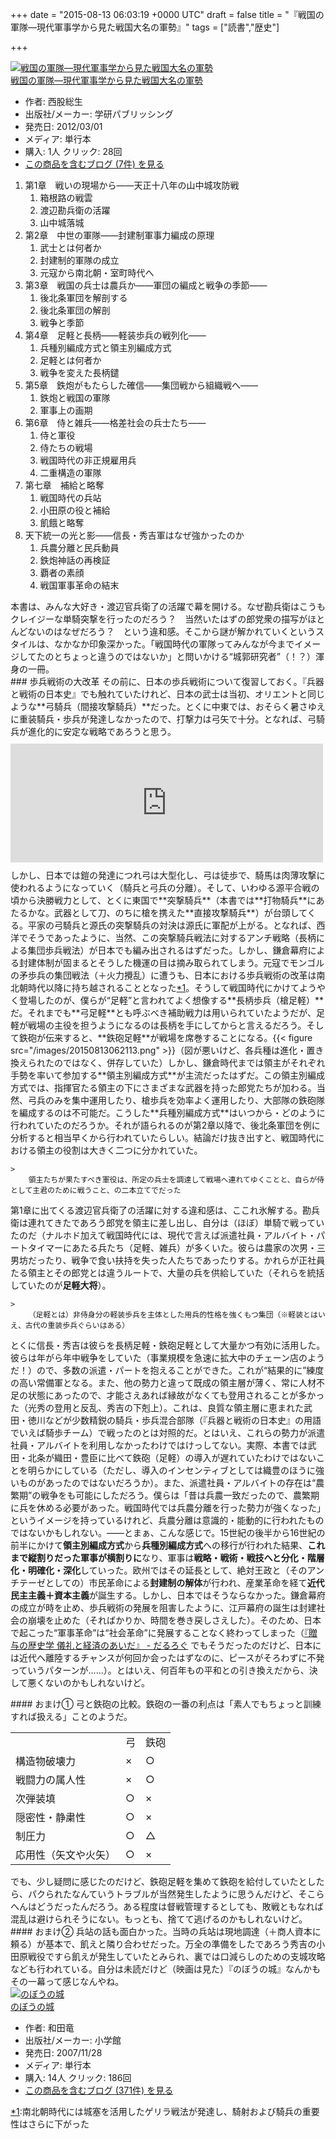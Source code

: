 
+++
date = "2015-08-13 06:03:19 +0000 UTC"
draft = false
title = "『戦国の軍隊―現代軍事学から見た戦国大名の軍勢』"
tags = ["読書","歴史"]

+++
<div class="hatena-asin-detail"><a href="http://www.amazon.co.jp/exec/obidos/ASIN/4054053041/bestylesnet-22/"><img src="https://images-fe.ssl-images-amazon.com/images/I/41avwli2HFL._SL160_.jpg" class="hatena-asin-detail-image" alt="戦国の軍隊―現代軍事学から見た戦国大名の軍勢" title="戦国の軍隊―現代軍事学から見た戦国大名の軍勢"/></a><div class="hatena-asin-detail-info"><a href="http://www.amazon.co.jp/exec/obidos/ASIN/4054053041/bestylesnet-22/">戦国の軍隊―現代軍事学から見た戦国大名の軍勢</a><ul><li><span class="hatena-asin-detail-label">作者:</span> 西股総生</li><li><span class="hatena-asin-detail-label">出版社/メーカー:</span> 学研パブリッシング</li><li><span class="hatena-asin-detail-label">発売日:</span> 2012/03/01</li><li><span class="hatena-asin-detail-label">メディア:</span> 単行本</li><li><span class="hatena-asin-detail-label">購入</span>: 1人 <span class="hatena-asin-detail-label">クリック</span>: 28回</li><li><a href="http://d.hatena.ne.jp/asin/4054053041/bestylesnet-22" target="_blank">この商品を含むブログ (7件) を見る</a></li></ul></div><div class="hatena-asin-detail-foot"></div></div>

<ol>
<li>第1章　戦いの現場から――天正十八年の山中城攻防戦
<ol>
<li>箱根路の戦雲</li>
<li>渡辺勘兵衛の活躍</li>
<li>山中城落城</li>
</ol></li>
<li>第2章　中世の軍隊――封建制軍事力編成の原理
<ol>
<li>武士とは何者か</li>
<li>封建制的軍隊の成立</li>
<li>元寇から南北朝・室町時代へ</li>
</ol></li>
<li>第3章　戦国の兵士は農兵か――軍団の編成と戦争の季節――
<ol>
<li>後北条軍団を解剖する</li>
<li>後北条軍団の解剖</li>
<li>戦争と季節</li>
</ol></li>
<li>第4章　足軽と長柄――軽装歩兵の戦列化――
<ol>
<li>兵種別編成方式と領主別編成方式</li>
<li>足軽とは何者か</li>
<li>戦争を変えた長柄鑓</li>
</ol></li>
<li>第5章　鉄炮がもたらした確信――集団戦から組織戦へ――
<ol>
<li>鉄炮と戦国の軍隊</li>
<li>軍事上の画期</li>
</ol></li>
<li>第6章　侍と雑兵――格差社会の兵士たち――
<ol>
<li>侍と軍役</li>
<li>侍たちの戦場</li>
<li>戦国時代の非正規雇用兵</li>
<li>二重構造の軍隊</li>
</ol></li>
<li>第七章　補給と略奪
<ol>
<li>戦国時代の兵站</li>
<li>小田原の役と補給</li>
<li>飢餓と略奪</li>
</ol></li>
<li>天下統一の光と影――信長・秀吉軍はなぜ強かったのか
<ol>
<li>兵農分離と民兵動員</li>
<li>鉄炮神話の再検証</li>
<li>覇者の素顔</li>
<li>戦国軍事革命の結末</li>
</ol></li>
</ol>本書は、みんな大好き・渡辺官兵衛了の活躍で幕を開ける。なぜ勘兵衛はこうもクレイジーな単騎突撃を行ったのだろう？　当然いたはずの郎党衆の描写がほとんどないのはなぜだろう？　という違和感。そこから謎が解かれていくというスタイルは、なかなか印象深かった。「戦国時代の軍隊ってみんなが今までイメージしてたのとちょっと違うのではないか」と問いかける“城郭研究者”（！？）渾身の一冊。

<div class="section">
    ### 歩兵戦術の大改革
    その前に、日本の歩兵戦術について復習しておく。『兵器と戦術の日本史』でも触れていたけれど、日本の武士は当初、オリエントと同じような**弓騎兵（間接攻撃騎兵）**だった。とくに中東では、おそらく暑さゆえに重装騎兵・歩兵が発達しなかったので、打撃力は弓矢で十分。となれば、弓騎兵が進化的に安定な戦略であろうと思う。<iframe src="https://hatenablog-parts.com/embed?url=https%3A%2F%2Fblog.daruyanagi.jp%2Fentry%2F2015%2F07%2F29%2F022947" title="『兵器と戦術の日本史』 - だるろぐ" class="embed-card embed-blogcard" scrolling="no" frameborder="0" style="display: block; width: 100%; height: 190px; max-width: 500px; margin: 10px 0px;"></iframe>しかし、日本では鎧の発達につれ弓は大型化し、弓は徒歩で、騎馬は肉薄攻撃に使われるようになっていく（騎兵と弓兵の分離）。そして、いわゆる源平合戦の頃から決勝戦力として、とくに東国で**突撃騎兵**（本書では**打物騎兵**にあたるかな。武器として刀、のちに槍を携えた**直接攻撃騎兵**）が台頭してくる。平家の弓騎兵と源氏の突撃騎兵の対決は源氏に軍配が上がる。となれば、西洋でそうであったように、当然、この突撃騎兵戦法に対するアンチ戦略（長柄による集団歩兵戦法）が日本でも編み出されるはずだった。しかし、鎌倉幕府による封建体制が固まるとそうした機運の目は摘み取られてしまう。元寇でモンゴルの矛歩兵の集団戦法（＋火力攪乱）に遭うも、日本における歩兵戦術の改革は南北朝時代以降に持ち越されることとなった<a href="#f-f3563e53" name="fn-f3563e53" title="南北朝時代には城塞を活用したゲリラ戦法が発達し、騎射および騎兵の重要性はさらに下がった">*1</a>。そうして戦国時代にかけてようやく登場したのが、僕らが“足軽”と言われてよく想像する**長柄歩兵（槍足軽）**だ。それまでも**弓足軽**とも呼ぶべき補助戦力は用いられていたようだが、足軽が戦場の主役を担うようになるのは長柄を手にしてからと言えるだろう。そして鉄砲が伝来すると、**鉄砲足軽**が戦場を席巻することになる。{{< figure src="/images/20150813062113.png"  >}}（図が悪いけど、各兵種は進化・置き換えられたのではなく、併存していた）しかし、鎌倉時代までは領主がそれぞれ手勢を率いて参加する**領主別編成方式**が主流だったはずだ。この領主別編成方式では、指揮官たる領主の下にさまざまな武器を持った郎党たちが加わる。当然、弓兵のみを集中運用したり、槍歩兵を効率よく運用したり、大部隊の鉄砲隊を編成するのは不可能だ。こうした**兵種別編成方式**はいつから・どのように行われていたのだろうか。それが語られるのが第2章以降で、後北条軍団を例に分析すると相当早くから行われていたらしい。結論だけ抜き出すと、戦国時代における領主の役割は大きく二つに分かれていた。

    >
        領主たちが果たすべき軍役は、所定の兵士を調達して戦場へ連れてゆくことと、自らが侍として主君のために戦うこと、の二本立てでだった

    
第1章に出てくる渡辺官兵衛了の活躍に対する違和感は、ここれ氷解する。勘兵衛は連れてきたであろう郎党を領主に差し出し、自分は（ほぼ）単騎で戦っていたのだ（ナルホド加えて戦国時代には、現代で言えば派遣社員・アルバイト・パートタイマーにあたる兵たち（足軽、雑兵）が多くいた。彼らは農家の次男・三男坊だったり、戦争で食い扶持を失った人たちであったりする。かれらが正社員たる領主とその郎党とは違うルートで、大量の兵を供給していた（それらを統括していたのが**足軽大将**）。

    >
        （足軽とは）非侍身分の軽装歩兵を主体とした用兵的性格を強くもつ集団（※軽装とはいえ、古代の重装歩兵ぐらいはある）

    
とくに信長・秀吉は彼らを長柄足軽・鉄砲足軽として大量かつ有効に活用した。彼らは年がら年中戦争をしていた（事業規模を急速に拡大中のチェーン店のようだ！）ので、多数の派遣・パートを抱えることができた。これが“結果的に”練度の高い常備軍となる。また、他の勢力と違って既成の領主層が薄く、常に人材不足の状態にあったので、才能さえあれば縁故がなくても登用されることが多かった（光秀の登用と反乱、秀吉の下剋上）。これは、良質な領主層に恵まれた武田・徳川などが少数精鋭の騎兵・歩兵混合部隊（『兵器と戦術の日本史』の用語でいえば騎歩チーム）で戦ったのとは対照的だ。とはいえ、これらの勢力が派遣社員・アルバイトを利用しなかったわけではけっしてない。実際、本書では武田・北条が織田・豊臣に比べて鉄砲（足軽）の導入が遅れていたわけではないことを明らかにしている（ただし、導入のインセンティブとしては織豊のほうに強いものがあったのではないだろうか）。また、派遣社員・アルバイトの存在は“農繁期”の戦争をも可能にしただろう。僕らは「昔は兵農一致だったので、農繁期に兵を休める必要があった。戦国時代では兵農分離を行った勢力が強くなった」というイメージを持っているけれど、兵農分離は意識的・能動的に行われたものではないかもしれない。――とまぁ、こんな感じで。15世紀の後半から16世紀の前半にかけて**領主別編成方式**から**兵種別編成方式**への移行が行われた結果、**これまで縦割りだった軍事が横割りに**なり、軍事は**戦略・戦術・戦技へと分化・階層化・明確化・深化**していった。欧州ではその延長として、絶対王政と（そのアンチテーゼとしての）市民革命による**封建制の解体**が行われ、産業革命を経て**近代民主主義＋資本主義**が誕生する。しかし、日本ではそうならなかった。鎌倉幕府の成立が時を止め、歩兵戦術の発展を阻害したように、江戸幕府の誕生は封建社会の崩壊を止めた（そればかりか、時間を巻き戻しさえした）。そのため、日本で起こった“軍事革命”は“社会革命”に発展することなく終わってしまった（<a href="https://blog.daruyanagi.jp/entry/20120104/1325646104">『贈与の歴史学 儀礼と経済のあいだ』 - だるろぐ</a> でもそうだったのだけど、日本には近代へ離陸するチャンスが何回か会ったはずなのに、ピースがそろわずに不発っていうパターンが……）。とはいえ、何百年もの平和との引き換えだから、決して悪くないのかもしれないけど。

<div class="section">
    #### おまけ①
    弓と鉄砲の比較。鉄砲の一番の利点は「素人でもちょっと訓練すれば扱える」ことのようだ。

<table>
    <tbody><tr>
    <td> </td>
    <td>弓</td>
    <td>鉄砲</td>
    </tr>
    <tr>
    <td>構造物破壊力</td>
    <td>×</td>
    <td>○</td>
    </tr>
    <tr>
    <td>戦闘力の属人性</td>
    <td>×</td>
    <td>○</td>
    </tr>
    <tr>
    <td>次弾装填</td>
    <td>○</td>
    <td>×</td>
    </tr>
    <tr>
    <td>隠密性・静粛性</td>
    <td>○</td>
    <td>×</td>
    </tr>
    <tr>
    <td>制圧力</td>
    <td>○</td>
    <td>△</td>
    </tr>
    <tr>
    <td>応用性（矢文や火矢）</td>
    <td>○</td>
    <td>×</td>
    </tr>
</tbody></table>でも、少し疑問に感じたのだけど、鉄砲足軽を集めて鉄砲を給付していたとしたら、パクられたなんていうトラブルが当然発生したように思うんだけど、そこらへんはどうだったんだろう。ある程度は督戦管理するとしても、敗戦ともなれば混乱は避けられそうにない。もっとも、捨てて逃げるのかもしれないけど。

</div>
<div class="section">
    #### おまけ②
    兵站の話も面白かった。当時の兵站は現地調達（＋商人資本に頼る）が基本で、飢えと隣り合わせだった。万全の準備をしたであろう秀吉の小田原戦役ですら飢えが発生していたとみられ、裏では口減らしのための支城攻略なども行われている。自分は未読だけど（映画は見た）『のぼうの城』なんかもその一幕って感じなんやね。<div class="hatena-asin-detail"><a href="http://www.amazon.co.jp/exec/obidos/ASIN/409386196X/bestylesnet-22/"><img src="https://images-fe.ssl-images-amazon.com/images/I/51AB4M2hRjL._SL160_.jpg" class="hatena-asin-detail-image" alt="のぼうの城" title="のぼうの城"/></a><div class="hatena-asin-detail-info"><a href="http://www.amazon.co.jp/exec/obidos/ASIN/409386196X/bestylesnet-22/">のぼうの城</a><ul><li><span class="hatena-asin-detail-label">作者:</span> 和田竜</li><li><span class="hatena-asin-detail-label">出版社/メーカー:</span> 小学館</li><li><span class="hatena-asin-detail-label">発売日:</span> 2007/11/28</li><li><span class="hatena-asin-detail-label">メディア:</span> 単行本</li><li><span class="hatena-asin-detail-label">購入</span>: 14人 <span class="hatena-asin-detail-label">クリック</span>: 186回</li><li><a href="http://d.hatena.ne.jp/asin/409386196X/bestylesnet-22" target="_blank">この商品を含むブログ (371件) を見る</a></li></ul></div><div class="hatena-asin-detail-foot"></div></div>

</div>
</div><div class="footnote">
<a href="#fn-f3563e53" name="f-f3563e53" class="footnote-number">*1</a><span class="footnote-delimiter">:</span><span class="footnote-text">南北朝時代には城塞を活用したゲリラ戦法が発達し、騎射および騎兵の重要性はさらに下がった</span>
</div>

